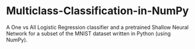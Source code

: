# Multiclass-Classification-in-NumPy
A One vs All Logistic Regression classifier and a pretrained Shallow Neural Network for a subset of the MNIST dataset written in Python (using NumPy).
